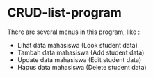 # CRUD-list-program

There are several menus in this program, like :
- Lihat data mahasiswa (Look student data)
- Tambah data mahasiswa (Add student data)
- Update data mahasiswa (Edit student data)
- Hapus data mahasiswa (Delete student data)
